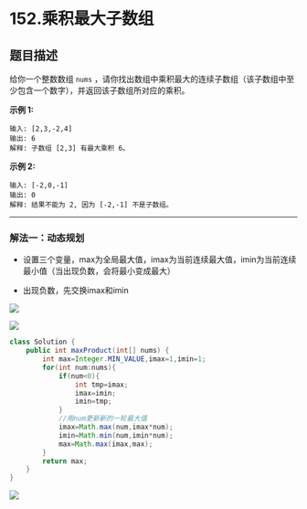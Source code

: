 # 152.乘积最大子数组

## 题目描述


给你一个整数数组 `nums` ，请你找出数组中乘积最大的连续子数组（该子数组中至少包含一个数字），并返回该子数组所对应的乘积。

 

**示例 1:**

```
输入: [2,3,-2,4]
输出: 6
解释: 子数组 [2,3] 有最大乘积 6。
```

**示例 2:**

```
输入: [-2,0,-1]
输出: 0
解释: 结果不能为 2, 因为 [-2,-1] 不是子数组。
```

***

### 解法一：动态规划

* 设置三个变量，max为全局最大值，imax为当前连续最大值，imin为当前连续最小值（当出现负数，会将最小变成最大）

* 出现负数，先交换imax和imin

![](https://gitee.com//junchao-ustc/picture/raw/master/img/20200518103718.png)

![](https://gitee.com//junchao-ustc/picture/raw/master/img/20200518103744.png)

```java
class Solution {
    public int maxProduct(int[] nums) {
        int max=Integer.MIN_VALUE,imax=1,imin=1;
        for(int num:nums){
            if(num<0){
                int tmp=imax;
                imax=imin;
                imin=tmp;
            }
            //用num更新新的一轮最大值
            imax=Math.max(num,imax*num);
            imin=Math.min(num,imin*num);
            max=Math.max(imax,max);
        }
        return max;
    }
}
```

![](https://gitee.com//junchao-ustc/picture/raw/master/img/20200518103803.png)